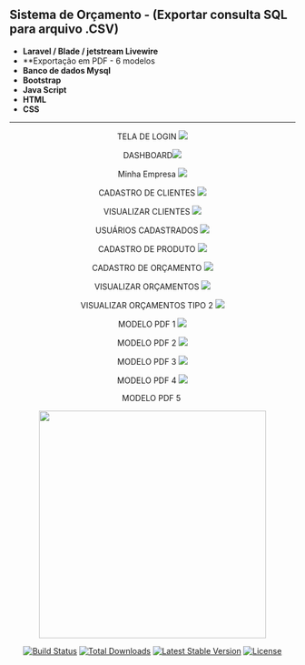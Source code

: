 ## Sistema de Orçamento - (Exportar consulta SQL para arquivo .CSV)
- **Laravel / Blade / jetstream Livewire**
- **Exportação em PDF - 6 modelos 
- **Banco de dados Mysql**
- **Bootstrap**
- **Java Script**
- **HTML**
- **CSS**
<hr>

<p align="center"> TELA DE LOGIN <img src="https://github.com/igorarrudabatista/Imagens/blob/main/imagem_2022-05-30_161606930.png" />
<p align="center"> DASHBOARD<img src="https://github.com/igorarrudabatista/Imagens/blob/main/imagem_2022-05-30_161622339.png" />
<p align="center"> Minha Empresa <img src="https://github.com/igorarrudabatista/Imagens/blob/main/imagem_2022-05-30_161638225.png" />
<p align="center"> CADASTRO DE CLIENTES <img src="https://github.com/igorarrudabatista/Imagens/blob/main/imagem_2022-05-30_161710788.png" />
<p align="center"> VISUALIZAR CLIENTES <img src="https://github.com/igorarrudabatista/Imagens/blob/main/imagem_2022-05-30_161807155.png" />
<p align="center"> USUÁRIOS CADASTRADOS  <img src="https://github.com/igorarrudabatista/Imagens/blob/main/imagem_2022-05-30_161819606.png" />
<p align="center"> CADASTRO DE PRODUTO  <img src="https://github.com/igorarrudabatista/Imagens/blob/main/imagem_2022-05-30_161832888.png" />
<p align="center"> CADASTRO DE ORÇAMENTO  <img src="https://github.com/igorarrudabatista/Imagens/blob/main/imagem_2022-05-30_161849602.png" />
<p align="center"> VISUALIZAR ORÇAMENTOS  <img src="https://github.com/igorarrudabatista/Imagens/blob/main/imagem_2022-05-30_161909999.png" />
<p align="center"> VISUALIZAR ORÇAMENTOS TIPO 2  <img src="https://github.com/igorarrudabatista/Imagens/blob/main/imagem_2022-05-30_161922998.png" />
<p align="center"> MODELO PDF 1 <img src="https://github.com/igorarrudabatista/Imagens/blob/main/imagem_2022-05-30_162438063.png" />
<p align="center"> MODELO PDF 2  <img src="https://github.com/igorarrudabatista/Imagens/blob/main/imagem_2022-05-30_162454242.png" />
<p align="center"> MODELO PDF 3  <img src="https://github.com/igorarrudabatista/Imagens/blob/main/imagem_2022-05-30_162509721.png" />
<p align="center"> MODELO PDF 4  <img src="https://github.com/igorarrudabatista/Imagens/blob/main/imagem_2022-05-30_162531570.png" />
<p align="center"> MODELO PDF 5  <img src="" />


    
    
    
    
    
<p align="center"><a href="https://laravel.com" target="_blank"><img src="https://raw.githubusercontent.com/laravel/art/master/logo-lockup/5%20SVG/2%20CMYK/1%20Full%20Color/laravel-logolockup-cmyk-red.svg" width="400"></a></p>

<p align="center">
<a href="https://travis-ci.org/laravel/framework"><img src="https://travis-ci.org/laravel/framework.svg" alt="Build Status"></a>
<a href="https://packagist.org/packages/laravel/framework"><img src="https://img.shields.io/packagist/dt/laravel/framework" alt="Total Downloads"></a>
<a href="https://packagist.org/packages/laravel/framework"><img src="https://img.shields.io/packagist/v/laravel/framework" alt="Latest Stable Version"></a>
<a href="https://packagist.org/packages/laravel/framework"><img src="https://img.shields.io/packagist/l/laravel/framework" alt="License"></a>
</p>
